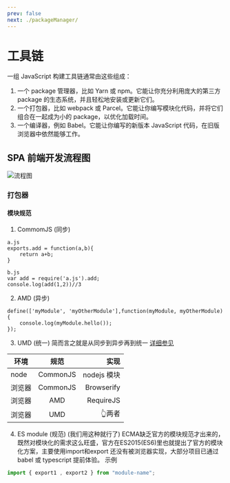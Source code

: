 ```yaml
---
prev: false
next: ./packageManager/
---
```


# 工具链
一组 JavaScript 构建工具链通常由这些组成：
1. 一个 package 管理器，比如 Yarn 或 npm。它能让你充分利用庞大的第三方 package 的生态系统，并且轻松地安装或更新它们。
2. 一个打包器，比如 webpack 或 Parcel。它能让你编写模块化代码，并将它们组合在一起成为小的 package，以优化加载时间。
3. 一个编译器，例如 Babel。它能让你编写的新版本 JavaScript 代码，在旧版浏览器中依然能够工作。

## SPA 前端开发流程图
![流程图](https://user-images.githubusercontent.com/5670289/59024459-85997c80-8884-11e9-8b6a-532ea61ca3fd.jpg)

### 打包器

#### 模块规范

1. CommomJS (同步)
```
a.js
exports.add = function(a,b){
	return a+b;
}

b.js 
var add = require('a.js').add;
console.log(add(1,2))//3
```
2. AMD (异步)
```
define(['myModule', 'myOtherModule'],function(myModule, myOtherModule) {
	console.log(myModule.hello());
});
```
3. UMD (统一)
简而言之就是从同步到异步再到统一
[详细参见](https://75team.com/post/%E8%AF%91%E7%A5%9E%E9%A9%AC%E6%98%AFamd-commonjs-umd.html)

| 环境        | 规范           | 实现  |
| ------------- |:-------------:| -----:|
| node      | CommonJS | nodejs 模块 |
| 浏览器     | CommonJS      |   Browserify |
| 浏览器 | AMD |   RequireJS |
| 浏览器 | UMD |   👆两者 |

4. ES module (规范) (我们用这种就行了)
ECMA缺乏官方的模块规范才出来的，既然对模块化的需求这么旺盛，官方在ES2015(ES6)里也就提出了官方的模块化方案，主要使用import和export
还没有被浏览器实现，大部分项目已通过 babel 或 typescript 提前体验。
示例
```javascript
import { export1 , export2 } from "module-name";
```





